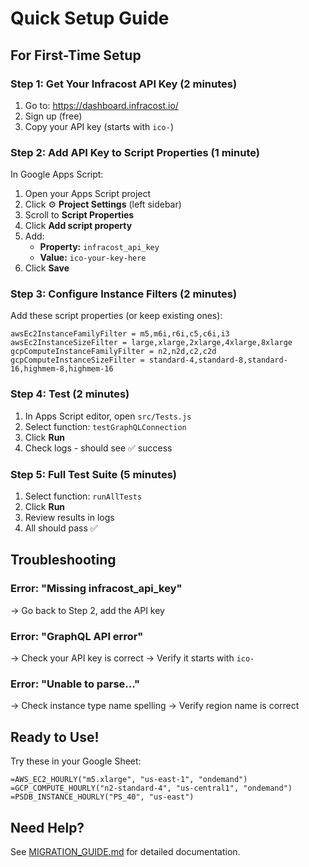 # Quick Setup Guide

## For First-Time Setup

### Step 1: Get Your Infracost API Key (2 minutes)

1. Go to: https://dashboard.infracost.io/
2. Sign up (free)
3. Copy your API key (starts with `ico-`)

### Step 2: Add API Key to Script Properties (1 minute)

In Google Apps Script:

1. Open your Apps Script project
2. Click ⚙️ **Project Settings** (left sidebar)
3. Scroll to **Script Properties**
4. Click **Add script property**
5. Add:
   - **Property:** `infracost_api_key`
   - **Value:** `ico-your-key-here`
6. Click **Save**

### Step 3: Configure Instance Filters (2 minutes)

Add these script properties (or keep existing ones):

```
awsEc2InstanceFamilyFilter = m5,m6i,r6i,c5,c6i,i3
awsEc2InstanceSizeFilter = large,xlarge,2xlarge,4xlarge,8xlarge
gcpComputeInstanceFamilyFilter = n2,n2d,c2,c2d
gcpComputeInstanceSizeFilter = standard-4,standard-8,standard-16,highmem-8,highmem-16
```

### Step 4: Test (2 minutes)

1. In Apps Script editor, open `src/Tests.js`
2. Select function: `testGraphQLConnection`
3. Click **Run**
4. Check logs - should see ✅ success

### Step 5: Full Test Suite (5 minutes)

1. Select function: `runAllTests`
2. Click **Run**
3. Review results in logs
4. All should pass ✅

## Troubleshooting

### Error: "Missing infracost_api_key"
→ Go back to Step 2, add the API key

### Error: "GraphQL API error"
→ Check your API key is correct
→ Verify it starts with `ico-`

### Error: "Unable to parse..."
→ Check instance type name spelling
→ Verify region name is correct

## Ready to Use!

Try these in your Google Sheet:

```
=AWS_EC2_HOURLY("m5.xlarge", "us-east-1", "ondemand")
=GCP_COMPUTE_HOURLY("n2-standard-4", "us-central1", "ondemand")
=PSDB_INSTANCE_HOURLY("PS_40", "us-east")
```

## Need Help?

See [MIGRATION_GUIDE.md](MIGRATION_GUIDE.md) for detailed documentation.

